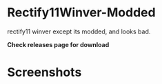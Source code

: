 # Rectify11Winver-Modded
rectify11 winver except its modded, and looks bad.

**Check releases page for download**

# Screenshots
